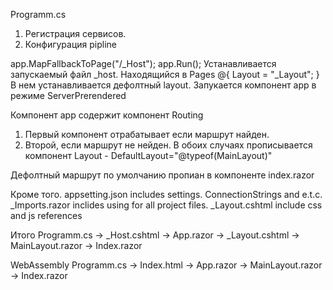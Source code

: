 ﻿Programm.cs
1. Регистрация сервисов.
2. Конфигурация pipline

app.MapFallbackToPage("/_Host");
app.Run();
Устанавливается запускаемый файл _host. Находящийся в Pages
@{
    Layout = "_Layout";
}
<component type="typeof(App)" render-mode="ServerPrerendered"/>
В нем устанавливается дефолтный layout.
Запукается компонент app в режиме ServerPrerendered

Компонент app содержит компонент Routing
1. Первый компонент отрабатывает если маршрут найден.
2. Второй, если маршрут не нейден.
В обоих случаях прописывается компонент Layout - DefaultLayout="@typeof(MainLayout)"

Дефолтный маршрут по умолчанию пропиан в компоненте index.razor


Кроме того.
appsetting.json includes settings. ConnectionStrings and e.t.c.
_Imports.razor inclides using for all project files.
_Layout.cshtml include css and js references

Итого
Programm.cs -> _Host.cshtml -> App.razor -> _Layout.cshtml -> MainLayout.razor -> Index.razor


WebAssembly
Programm.cs -> Index.html -> App.razor -> MainLayout.razor -> Index.razor
